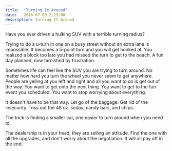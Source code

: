 ```yaml
---
title:  "Turning It Around"
date:   2016-07-09 2:23:00
description: Turning It Around
---
```


Have you ever driven a hulking SUV with a terrible turning radius?

Trying to do a u-turn in one on a busy street without an extra lane is impossible. It becomes a 5-point turn and you will get honked at. You realized a block too late you had missed the turn to get to the beach. A fun day planned, now tarnished by frustration.

Sometimes life can feel like the SUV you are trying to turn around. No matter how hard you turn the wheel you never seem to get anywhere. People are yelling at you left and right and all you want to do is get out of the way. You want to get onto the next thing. You want to get to the fun event you scheduled. You want to stop worrying about everything.

It doesn't have to be that way. Let go of the baggage. Get rid of the insecurity. Toss out the 48 oz. sodas, candy bars, and chips.

The trick is finding a smaller car, one easier to turn around when you need to. 

The dealership is in your head, they are selling an attitude. Find the one with all the upgrades, and don't worry about the negotiation. It will all pay off in the end.